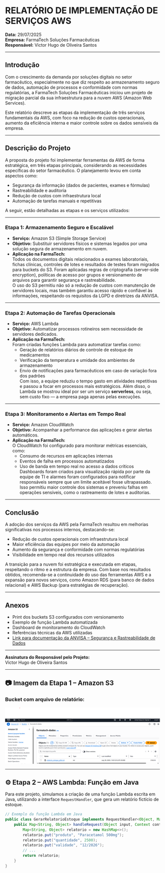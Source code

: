 # RELATÓRIO DE IMPLEMENTAÇÃO DE SERVIÇOS AWS

**Data:** 29/07/2025  
**Empresa:** FarmaTech Soluções Farmacêuticas  
**Responsável:** Victor Hugo de Oliveira Santos

---

## Introdução

Com o crescimento da demanda por soluções digitais no setor farmacêutico, especialmente no que diz respeito ao armazenamento seguro de dados, automação de processos e conformidade com normas regulatórias, a FarmaTech Soluções Farmacêuticas iniciou um projeto de migração parcial da sua infraestrutura para a nuvem AWS (Amazon Web Services).

Este relatório descreve as etapas da implementação de três serviços fundamentais da AWS, com foco na redução de custos operacionais, aumento da eficiência interna e maior controle sobre os dados sensíveis da empresa.

---

## Descrição do Projeto

A proposta do projeto foi implementar ferramentas da AWS de forma estratégica, em três etapas principais, considerando as necessidades específicas do setor farmacêutico. O planejamento levou em conta aspectos como:

- Segurança da informação (dados de pacientes, exames e fórmulas)  
- Rastreabilidade e auditoria  
- Redução de custos com infraestrutura local  
- Automação de tarefas manuais e repetitivas  

A seguir, estão detalhadas as etapas e os serviços utilizados:

---

### Etapa 1: Armazenamento Seguro e Escalável

- **Serviço:** Amazon S3 (Simple Storage Service)  
- **Objetivo:** Substituir servidores físicos e sistemas legados por uma solução segura de armazenamento em nuvem.  
- **Aplicação na FarmaTech:**  
  Todos os documentos digitais relacionados a exames laboratoriais, fichas clínicas, controles de lotes e resultados de testes foram migrados para buckets do S3. Foram aplicadas regras de criptografia (server-side encryption), políticas de acesso por grupos e versionamento de arquivos para garantir segurança e rastreabilidade.  
  O uso do S3 permitiu não só a redução de custos com manutenção de servidores locais, mas também garantiu acesso rápido e confiável às informações, respeitando os requisitos da LGPD e diretrizes da ANVISA.

---

### Etapa 2: Automação de Tarefas Operacionais

- **Serviço:** AWS Lambda  
- **Objetivo:** Automatizar processos rotineiros sem necessidade de servidores dedicados.  
- **Aplicação na FarmaTech:**  
  Foram criadas funções Lambda para automatizar tarefas como:
  - Geração de relatórios diários de controle de estoque de medicamentos
  - Verificação da temperatura e umidade dos ambientes de armazenamento
  - Envio de notificações para farmacêuticos em caso de variação fora dos padrões  
  Com isso, a equipe reduziu o tempo gasto em atividades repetitivas e passou a focar em processos mais estratégicos. Além disso, o Lambda se mostrou ideal por ser um serviço **serverless**, ou seja, sem custo fixo — a empresa paga apenas pelas execuções.

---

### Etapa 3: Monitoramento e Alertas em Tempo Real

- **Serviço:** Amazon CloudWatch  
- **Objetivo:** Acompanhar a performance das aplicações e gerar alertas automáticos.  
- **Aplicação na FarmaTech:**  
  O CloudWatch foi configurado para monitorar métricas essenciais, como:
  - Consumo de recursos em aplicações internas  
  - Eventos de falha em processos automatizados  
  - Uso de banda em tempo real no acesso a dados críticos  
  Dashboards foram criados para visualização rápida por parte da equipe de TI e alarmes foram configurados para notificar responsáveis sempre que um limite aceitável fosse ultrapassado. Isso permitiu maior controle dos sistemas e preveniu falhas em operações sensíveis, como o rastreamento de lotes e auditorias.

---

## Conclusão

A adoção dos serviços da AWS pela FarmaTech resultou em melhorias significativas nos processos internos, destacando-se:

- Redução de custos operacionais com infraestrutura local  
- Maior eficiência das equipes por meio da automação  
- Aumento da segurança e conformidade com normas regulatórias  
- Visibilidade em tempo real dos recursos utilizados

A transição para a nuvem foi estratégica e executada em etapas, respeitando o ritmo e a estrutura da empresa. Com base nos resultados obtidos, recomenda-se a continuidade do uso das ferramentas AWS e a expansão para novos serviços, como Amazon RDS (para banco de dados relacional) e AWS Backup (para estratégias de recuperação).

---

## Anexos

- Print dos buckets S3 configurados com versionamento  
- Exemplo de função Lambda automatizada  
- Dashboard de monitoramento do CloudWatch  
- Referências técnicas da AWS utilizadas  
- [Link para documentação da ANVISA – Segurança e Rastreabilidade de Dados](https://www.gov.br/anvisa/)

---

**Assinatura do Responsável pelo Projeto:**  
Victor Hugo de Oliveira Santos

---

## 📷 Imagem da Etapa 1 – Amazon S3

### Bucket com arquivo de relatório:
![Arquivo no bucket](./bucket-s3-arquivo.png)

---

## ⚙️ Etapa 2 – AWS Lambda: Função em Java

Para este projeto, simulamos a criação de uma função Lambda escrita em Java, utilizando a interface `RequestHandler`, que gera um relatório fictício de estoque.

```java
// Exemplo da função Lambda em Java
public class GerarRelatorioEstoque implements RequestHandler<Object, Map<String, Object>> {
    public Map<String, Object> handleRequest(Object input, Context context) {
        Map<String, Object> relatorio = new HashMap<>();
        relatorio.put("produto", "Paracetamol 500mg");
        relatorio.put("quantidade", 2500);
        relatorio.put("validade", "12/2026");
        // ...
        return relatorio;
    }
}


